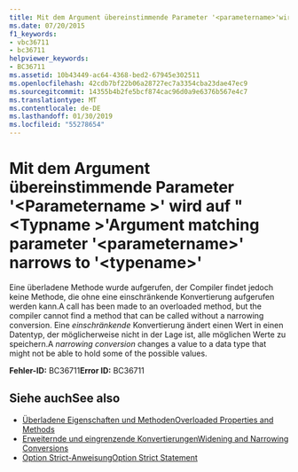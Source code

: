 ```yaml
---
title: Mit dem Argument übereinstimmende Parameter '<parametername>'wird zu'<typename>"
ms.date: 07/20/2015
f1_keywords:
- vbc36711
- bc36711
helpviewer_keywords:
- BC36711
ms.assetid: 10b43449-ac64-4368-bed2-67945e302511
ms.openlocfilehash: 42cdb7bf22b06a28727ec7a3354cba23dae47ec9
ms.sourcegitcommit: 14355b4b2fe5bcf874cac96d0a9e6376b567e4c7
ms.translationtype: MT
ms.contentlocale: de-DE
ms.lasthandoff: 01/30/2019
ms.locfileid: "55278654"
---
```

# <a name="argument-matching-parameter-parametername-narrows-to-typename"></a><span data-ttu-id="8fbef-102">Mit dem Argument übereinstimmende Parameter '\<Parametername >' wird auf "\<Typname >'</span><span class="sxs-lookup"><span data-stu-id="8fbef-102">Argument matching parameter '\<parametername>' narrows to '\<typename>'</span></span>
<span data-ttu-id="8fbef-103">Eine überladene Methode wurde aufgerufen, der Compiler findet jedoch keine Methode, die ohne eine einschränkende Konvertierung aufgerufen werden kann.</span><span class="sxs-lookup"><span data-stu-id="8fbef-103">A call has been made to an overloaded method, but the compiler cannot find a method that can be called without a narrowing conversion.</span></span> <span data-ttu-id="8fbef-104">Eine *einschränkende* Konvertierung ändert einen Wert in einen Datentyp, der möglicherweise nicht in der Lage ist, alle möglichen Werte zu speichern.</span><span class="sxs-lookup"><span data-stu-id="8fbef-104">A *narrowing conversion* changes a value to a data type that might not be able to hold some of the possible values.</span></span>  
  
 <span data-ttu-id="8fbef-105">**Fehler-ID:** BC36711</span><span class="sxs-lookup"><span data-stu-id="8fbef-105">**Error ID:** BC36711</span></span>  
  
## <a name="see-also"></a><span data-ttu-id="8fbef-106">Siehe auch</span><span class="sxs-lookup"><span data-stu-id="8fbef-106">See also</span></span>
- [<span data-ttu-id="8fbef-107">Überladene Eigenschaften und Methoden</span><span class="sxs-lookup"><span data-stu-id="8fbef-107">Overloaded Properties and Methods</span></span>](../../visual-basic/programming-guide/language-features/objects-and-classes/overloaded-properties-and-methods.md)
- [<span data-ttu-id="8fbef-108">Erweiternde und eingrenzende Konvertierungen</span><span class="sxs-lookup"><span data-stu-id="8fbef-108">Widening and Narrowing Conversions</span></span>](../../visual-basic/programming-guide/language-features/data-types/widening-and-narrowing-conversions.md)
- [<span data-ttu-id="8fbef-109">Option Strict-Anweisung</span><span class="sxs-lookup"><span data-stu-id="8fbef-109">Option Strict Statement</span></span>](../../visual-basic/language-reference/statements/option-strict-statement.md)
